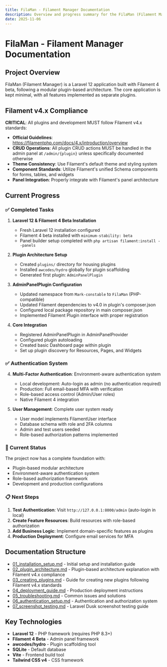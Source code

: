 ```yaml
---
title: FilaMan - Filament Manager Documentation
description: Overview and progress summary for the FilaMan (Filament Manager) plugin-based application
date: 2025-11-06
---
```


# FilaMan - Filament Manager Documentation

## Project Overview

FilaMan (Filament Manager) is a Laravel 12 application built with Filament 4 beta, following a modular plugin-based architecture. The core application is kept minimal, with all features implemented as separate plugins.

## Filament v4.x Compliance

**CRITICAL**: All plugins and development MUST follow Filament v4.x standards:

- **Official Guidelines**: https://filamentphp.com/docs/4.x/introduction/overview
- **CRUD Operations**: All plugin CRUD actions MUST be handled in the admin panel at `/admin/{plugin}` unless specifically documented otherwise
- **Theme Consistency**: Use Filament's default theme and styling system
- **Component Standards**: Utilize Filament's unified Schema components for forms, tables, and widgets
- **Panel Integration**: Properly integrate with Filament's panel architecture

## Current Progress

### ✅ Completed Tasks

1. **Laravel 12 & Filament 4 Beta Installation**
   - Fresh Laravel 12 installation configured
   - Filament 4 beta installed with `minimum-stability: beta`
   - Panel builder setup completed with `php artisan filament:install --panels`

2. **Plugin Architecture Setup**
   - Created `plugins/` directory for housing plugins
   - Installed `awcodes/hydro` globally for plugin scaffolding
   - Generated first plugin: `AdminPanelPlugin`

3. **AdminPanelPlugin Configuration**
   - Updated namespace from `Mark-constable` to `FilaMan` (PHP-compatible)
   - Updated Filament dependencies to v4.0 in plugin's composer.json
   - Configured local package repository in main composer.json
   - Implemented Filament Plugin interface with proper registration

4. **Core Integration**
   - Registered AdminPanelPlugin in AdminPanelProvider
   - Configured plugin autoloading
   - Created basic Dashboard page within plugin
   - Set up plugin discovery for Resources, Pages, and Widgets

### ✅ Authentication System

4. **Multi-Factor Authentication**: Environment-aware authentication system
   - Local development: Auto-login as admin (no authentication required)
   - Production: Full email-based MFA with verification
   - Role-based access control (Admin/User roles)
   - Native Filament 4 integration

5. **User Management**: Complete user system ready
   - User model implements FilamentUser interface
   - Database schema with role and 2FA columns
   - Admin and test users seeded
   - Role-based authorization patterns implemented

### 🚧 Current Status

The project now has a complete foundation with:
- Plugin-based modular architecture
- Environment-aware authentication system
- Role-based authorization framework
- Development and production configurations

### 📋 Next Steps

1. **Test Authentication**: Visit `http://127.0.0.1:8000/admin` (auto-login in local)
2. **Create Feature Resources**: Build resources with role-based authorization
3. **Add Business Logic**: Implement domain-specific features as plugins
4. **Production Deployment**: Configure email services for MFA

## Documentation Structure

- [01_installation_setup.md](01_installation_setup.md) - Initial setup and installation guide
- [02_plugin_architecture.md](02_plugin_architecture.md) - Plugin-based architecture explanation with Filament v4.x compliance
- [03_creating_plugins.md](03_creating_plugins.md) - Guide for creating new plugins following Filament v4.x standards
- [04_deployment_guide.md](04_deployment_guide.md) - Production deployment instructions
- [05_troubleshooting.md](05_troubleshooting.md) - Common issues and solutions
- [06_authentication_setup.md](06_authentication_setup.md) - Authentication and authorization system
- [07_screenshot_testing.md](07_screenshot_testing.md) - Laravel Dusk screenshot testing guide

## Key Technologies

- **Laravel 12** - PHP framework (requires PHP 8.3+)
- **Filament 4 Beta** - Admin panel framework
- **awcodes/hydro** - Plugin scaffolding tool
- **SQLite** - Default database
- **Vite** - Frontend build tool
- **Tailwind CSS v4** - CSS framework